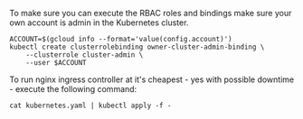 
To make sure you can execute the RBAC roles and bindings make sure your own account is admin in the Kubernetes cluster.

```
ACCOUNT=$(gcloud info --format='value(config.account)')
kubectl create clusterrolebinding owner-cluster-admin-binding \
    --clusterrole cluster-admin \
    --user $ACCOUNT
```

To run nginx ingress controller at it's cheapest - yes with possible downtime - execute the following command:

```
cat kubernetes.yaml | kubectl apply -f -
```
